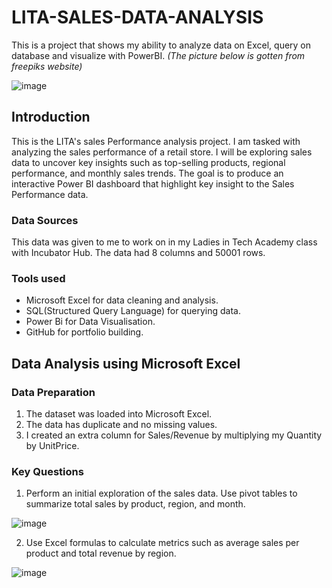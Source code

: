 # LITA-SALES-DATA-ANALYSIS

This is a project that shows my ability to analyze data on Excel, query on database and visualize with PowerBI. *(The picture below is gotten from freepiks website)*

![image](https://github.com/user-attachments/assets/8921915d-7a7f-4289-9682-996de94d2534)

## Introduction

This is the LITA's sales Performance analysis project. I am tasked with analyzing the sales performance of a retail store. I will be exploring sales data to uncover key insights such as top-selling products, regional performance, and monthly sales trends. The goal is to produce an interactive Power BI dashboard that highlight key insight to the Sales Performance data.

### Data Sources

This data was given to me to work on in my Ladies in Tech Academy class with Incubator Hub. The data had 8 columns and 50001 rows. 

### Tools used
- Microsoft Excel for data cleaning and analysis.
- SQL(Structured Query Language) for querying data.
- Power Bi for Data Visualisation.
- GitHub for portfolio building.

## Data Analysis using Microsoft Excel

### Data Preparation

 1. The dataset was loaded into Microsoft Excel.
 2. The data has duplicate and no missing values.
 3. I created an extra column for Sales/Revenue by multiplying my Quantity by UnitPrice.

### Key Questions

1. Perform an initial exploration of the sales data. Use pivot tables to summarize
total sales by product, region, and month.

![image](https://github.com/user-attachments/assets/7df57929-f817-40da-8bdb-3548c4c046c8)

2. Use Excel formulas to calculate metrics such as average sales per product and
total revenue by region.

![image](https://github.com/user-attachments/assets/a6cc670a-48b0-4490-867a-ba2c5d32a7e3)





  
  
  




